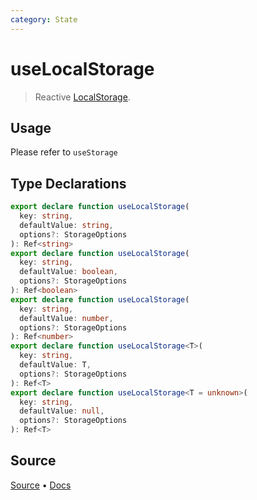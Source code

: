 ```yaml
---
category: State
---
```


<!--DEMO_STARTS--><!--DEMO_ENDS-->

<!--HEAD_STARTS--><!--HEAD_ENDS-->

# useLocalStorage

> Reactive [LocalStorage](https://developer.mozilla.org/en-US/docs/Web/API/Window/localStorage). 

## Usage

Please refer to `useStorage`


<!--FOOTER_STARTS-->
## Type Declarations

```typescript
export declare function useLocalStorage(
  key: string,
  defaultValue: string,
  options?: StorageOptions
): Ref<string>
export declare function useLocalStorage(
  key: string,
  defaultValue: boolean,
  options?: StorageOptions
): Ref<boolean>
export declare function useLocalStorage(
  key: string,
  defaultValue: number,
  options?: StorageOptions
): Ref<number>
export declare function useLocalStorage<T>(
  key: string,
  defaultValue: T,
  options?: StorageOptions
): Ref<T>
export declare function useLocalStorage<T = unknown>(
  key: string,
  defaultValue: null,
  options?: StorageOptions
): Ref<T>
```

## Source

[Source](https://github.com/antfu/vueuse/blob/master/packages/core/useLocalStorage/index.ts) • [Docs](https://github.com/antfu/vueuse/blob/master/packages/core/useLocalStorage/index.md)


<!--FOOTER_ENDS-->
